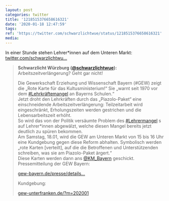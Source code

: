 ```yaml
---
layout: post
categories: twitter
title: '1218515376658616321'
date: '2020-01-18 12:47:59'
tags: 
ref: 'https://twitter.com/schwarzlichtwue/status/1218515376658616321'
media:
---
```

In einer Stunde stehen Lehrer\*innen auf dem Unteren Markt: [twitter.com/schwarzlichtwu…](https://twitter.com/schwarzlichtwue/status/1217783379162271744) 
> <b>Schwarzlicht Würzburg ([@schwarzlichtwue](https://twitter.com/schwarzlichtwue)):</b>  
>Arbeitszeitverlängerung? Geht gar nicht!  
>  
>  
>  
>Die Gewerkschaft Erziehung und Wissenschaft Bayern (#GEW) zeigt die „Rote Karte für das Kultusministerium!“ Sie „warnt seit 1970 vor dem [#Lehrkräftemangel](/t/lehrkräftemangel) an Bayerns Schulen.“   
>Jetzt droht den Lehrkräften durch das „Piazolo-Paket“ eine einschneidende Arbeitszeitverlängerung: Teilzeitarbeit wird eingeschränkt, Erholungszeiten werden gestrichen und die Lebensarbeitszeit erhöht.   
>So wird das von der Politik versäumte Problem des [#Lehrermangel](/t/lehrermangel) s auf Lehrer\*innen abgewälzt, welche diesen Mangel bereits jetzt deutlich zu spüren bekommen.   
>Am Samstag, 18.01, wird die GEW am Unteren Markt von 15 bis 16 Uhr eine Kundgebung gegen diese Reform abhalten. Symbolisch werden „rote Karten [verteilt], auf die die Betroffenen und Unterstützenden schreiben, was sie am Piazolo-Paket ärgert.“   
>Diese Karten werden dann ans [@KM_Bayern](https://twitter.com/KM_Bayern) geschickt.   
>Pressemitteilung der GEW Bayern:  
>  
>[gew-bayern.de/presse/details…](https://www.gew-bayern.de/presse/detailseite/neuigkeiten/gew-weist-piazolo-paket-vehement-zurueck/)  
>  
>  
>  
>Kundgebung:  
>  
>[gew-unterfranken.de/?m=202001](https://gew-unterfranken.de/?m=202001)   

